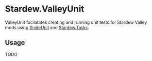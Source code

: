 # Stardew.ValleyUnit
ValleyUnit facilatates creating and running unit tests for Stardew Valley mods 
using [SmiteUnit](https://github.com/linkoid/SmiteUnit) and [Stardew.Tasks](https://github.com/linkoid/Stardew.Tasks).

## Usage
TODO
